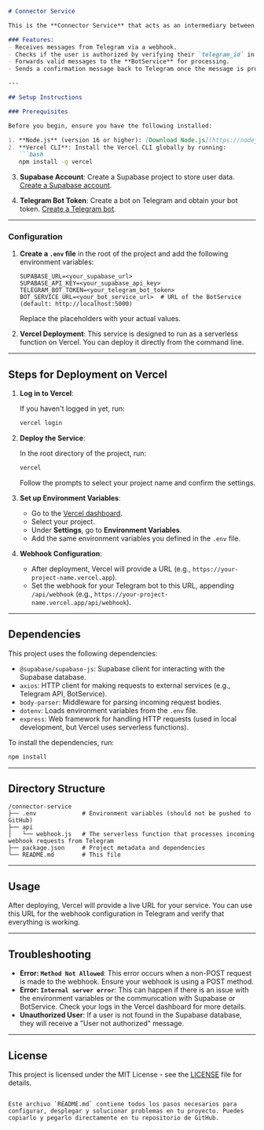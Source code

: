 ```markdown
# Connector Service

This is the **Connector Service** that acts as an intermediary between the **Telegram Bot** and the **BotService**. It processes incoming messages from Telegram, validates users, and forwards the data to the **BotService** for further processing.

### Features:
- Receives messages from Telegram via a webhook.
- Checks if the user is authorized by verifying their `telegram_id` in the Supabase database.
- Forwards valid messages to the **BotService** for processing.
- Sends a confirmation message back to Telegram once the message is processed successfully.

---

## Setup Instructions

### Prerequisites

Before you begin, ensure you have the following installed:

1. **Node.js** (version 16 or higher): [Download Node.js](https://nodejs.org/)
2. **Vercel CLI**: Install the Vercel CLI globally by running:
   ```bash
   npm install -g vercel
   ```

3. **Supabase Account**: Create a Supabase project to store user data. [Create a Supabase account](https://supabase.io/).

4. **Telegram Bot Token**: Create a bot on Telegram and obtain your bot token. [Create a Telegram bot](https://core.telegram.org/bots#3-how-do-i-create-a-bot).

---

### Configuration

1. **Create a `.env` file** in the root of the project and add the following environment variables:

   ```
   SUPABASE_URL=<your_supabase_url>
   SUPABASE_API_KEY=<your_supabase_api_key>
   TELEGRAM_BOT_TOKEN=<your_telegram_bot_token>
   BOT_SERVICE_URL=<your_bot_service_url>  # URL of the BotService (default: http://localhost:5000)
   ```

   Replace the placeholders with your actual values.

2. **Vercel Deployment**: This service is designed to run as a serverless function on Vercel. You can deploy it directly from the command line.

---

## Steps for Deployment on Vercel

1. **Log in to Vercel**:

   If you haven't logged in yet, run:
   ```bash
   vercel login
   ```

2. **Deploy the Service**:

   In the root directory of the project, run:
   ```bash
   vercel
   ```

   Follow the prompts to select your project name and confirm the settings.

3. **Set up Environment Variables**:

   - Go to the [Vercel dashboard](https://vercel.com).
   - Select your project.
   - Under **Settings**, go to **Environment Variables**.
   - Add the same environment variables you defined in the `.env` file.

4. **Webhook Configuration**:

   - After deployment, Vercel will provide a URL (e.g., `https://your-project-name.vercel.app`).
   - Set the webhook for your Telegram bot to this URL, appending `/api/webhook` (e.g., `https://your-project-name.vercel.app/api/webhook`).

---

## Dependencies

This project uses the following dependencies:

- `@supabase/supabase-js`: Supabase client for interacting with the Supabase database.
- `axios`: HTTP client for making requests to external services (e.g., Telegram API, BotService).
- `body-parser`: Middleware for parsing incoming request bodies.
- `dotenv`: Loads environment variables from the `.env` file.
- `express`: Web framework for handling HTTP requests (used in local development, but Vercel uses serverless functions).

To install the dependencies, run:
```bash
npm install
```

---

## Directory Structure

```
/connector-service
├── .env             # Environment variables (should not be pushed to GitHub)
├── api
│   └── webhook.js   # The serverless function that processes incoming webhook requests from Telegram
├── package.json     # Project metadata and dependencies
└── README.md        # This file
```

---

## Usage

After deploying, Vercel will provide a live URL for your service. You can use this URL for the webhook configuration in Telegram and verify that everything is working.

---

## Troubleshooting

- **Error: `Method Not Allowed`**: This error occurs when a non-POST request is made to the webhook. Ensure your webhook is using a POST method.
- **Error: `Internal server error`**: This can happen if there is an issue with the environment variables or the communication with Supabase or BotService. Check your logs in the Vercel dashboard for more details.
- **Unauthorized User**: If a user is not found in the Supabase database, they will receive a "User not authorized" message.

---

## License

This project is licensed under the MIT License - see the [LICENSE](LICENSE) file for details.
```

Este archivo `README.md` contiene todos los pasos necesarios para configurar, desplegar y solucionar problemas en tu proyecto. Puedes copiarlo y pegarlo directamente en tu repositorio de GitHub.
